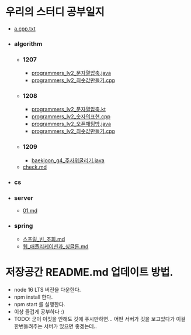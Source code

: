 # 우리의 스터디 공부일지
- [a.cpp.txt](./a.cpp.txt)
- ### algorithm
  - ### 1207
    - [programmers_lv2_문자열압축.java](./algorithm/1207/programmers_lv2_문자열압축.java)
    - [programmers_lv2_최솟값만들기.cpp](./algorithm/1207/programmers_lv2_최솟값만들기.cpp)
  - ### 1208
    - [programmers_lv2_문자열압축.kt](./algorithm/1208/programmers_lv2_문자열압축.kt)
    - [programmers_lv2_숫자의표현.cpp](./algorithm/1208/programmers_lv2_숫자의표현.cpp)
    - [programmers_lv2_오픈채팅방.java](./algorithm/1208/programmers_lv2_오픈채팅방.java)
    - [programmers_lv2_최솟값만들기.cpp](./algorithm/1208/programmers_lv2_최솟값만들기.cpp)
  - ### 1209
    - [baekjoon_g4_주사위굴리기.java](./algorithm/1209/baekjoon_g4_주사위굴리기.java)
  - [check.md](./algorithm/check.md)
- ### cs
- ### server
  - [01.md](./server/01.md)
- ### spring
  - [스프링_빈_조회.md](./spring/스프링_빈_조회.md)
  - [웹_애플리케이션과_싱글톤.md](./spring/웹_애플리케이션과_싱글톤.md)

# 저장공간 README.md 업데이트 방법.
- node 16 LTS 버전을 다운한다.
- npm install 한다.
- npm start 를 실행한다.
- 이상 즐겁게 공부하다 :)
- TODO: 굳이 이짓을 안해도 깃에 푸시만하면... 어떤 서버가 깃을 보고있다가 이걸 한번돌려주는 서버가 있으면 좋겠는데..
